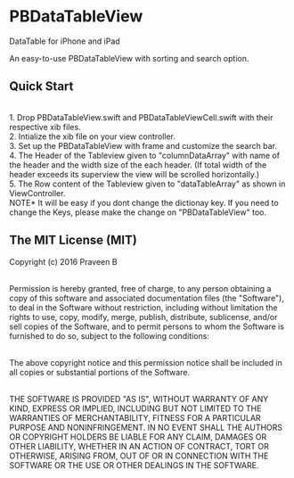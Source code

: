 # PBDataTableView
DataTable for iPhone and iPad

An easy-to-use PBDataTableView with sorting and search option.

## Quick Start
<br>
1. Drop PBDataTableView.swift and PBDataTableViewCell.swift with their respective xib files.<br>
2. Intialize the xib file on your view controller.<br>
3. Set up the PBDataTableView with frame and customize the search bar.<br>
4. The Header of the Tableview given to "columnDataArray" with name of the header and the width size of the each header. (If total width of the header exceeds its superview the view will be scrolled horizontally.)<br>
5. The Row content of the Tableview given to "dataTableArray" as shown in ViewController.<br>
NOTE* It will be easy if you dont change the dictionay key. If you need to change the Keys, please make the change on "PBDataTableView" too.

## The MIT License (MIT)

Copyright (c) 2016 Praveen B<br><br>

Permission is hereby granted, free of charge, to any person obtaining a copy of this software and associated documentation files (the "Software"), to deal in the Software without restriction, including without limitation the rights to use, copy, modify, merge, publish, distribute, sublicense, and/or sell copies of the Software, and to permit persons to whom the Software is furnished to do so, subject to the following conditions:<br><br>

The above copyright notice and this permission notice shall be included in all copies or substantial portions of the Software.<br><br>

THE SOFTWARE IS PROVIDED "AS IS", WITHOUT WARRANTY OF ANY KIND, EXPRESS OR IMPLIED, INCLUDING BUT NOT LIMITED TO THE WARRANTIES OF MERCHANTABILITY, FITNESS FOR A PARTICULAR PURPOSE AND NONINFRINGEMENT. IN NO EVENT SHALL THE AUTHORS OR COPYRIGHT HOLDERS BE LIABLE FOR ANY CLAIM, DAMAGES OR OTHER LIABILITY, WHETHER IN AN ACTION OF CONTRACT, TORT OR OTHERWISE, ARISING FROM, OUT OF OR IN CONNECTION WITH THE SOFTWARE OR THE USE OR OTHER DEALINGS IN THE SOFTWARE.
